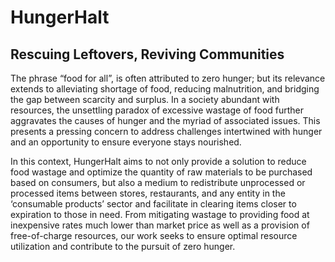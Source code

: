 # HungerHalt
## Rescuing Leftovers, Reviving Communities

The phrase “food for all”, is often attributed to zero hunger; but its relevance extends to alleviating shortage of food, reducing malnutrition, and bridging the gap between scarcity and surplus. In a society abundant with resources, the unsettling paradox of excessive wastage of food further aggravates the causes of hunger and the myriad of associated issues. This presents a pressing concern to address challenges intertwined with hunger and an opportunity to ensure everyone stays nourished.

In this context, HungerHalt aims to not only provide a solution to reduce food wastage and optimize the quantity of raw materials to be purchased based on consumers, but also a medium to redistribute unprocessed or processed items between stores, restaurants, and any entity in the ‘consumable products’ sector and facilitate in clearing items closer to expiration to those in need. From mitigating wastage to providing food at inexpensive rates much lower than market price as well as a provision of free-of-charge resources, our work seeks to ensure optimal resource utilization and contribute to the pursuit of zero hunger.
